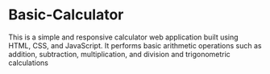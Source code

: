 # Basic-Calculator
This is a simple and responsive calculator web application built using HTML, CSS, and JavaScript. It performs basic arithmetic operations such as addition, subtraction, multiplication, and division and trigonometric calculations
